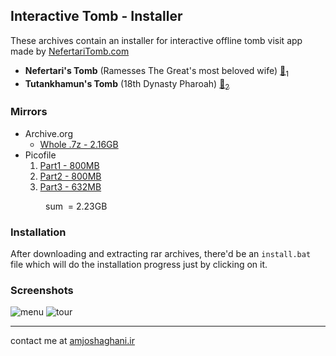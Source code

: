 ## Interactive Tomb - Installer
These archives contain an installer for interactive offline tomb visit app made by [NefertariTomb.com](http://nefertaritomb.com)

- **Nefertari's Tomb** (Ramesses The Great's most beloved wife) [🔗<sub>1</sub>](https://en.wikipedia.org/wiki/Nefertari)
- **Tutankhamun's Tomb** (18th Dynasty Pharoah) [🔗<sub>2</sub>](https://en.wikipedia.org/wiki/Tutankhamun)

### Mirrors
- Archive.org
  * [Whole .7z - 2.16GB](https://archive.org/download/amjoshaghani_interactivetombs_installer/installer.7z)
- Picofile
  1. [Part1 - 800MB](https://s28.picofile.com/file/8462589068/Interactive_Tombs_part1.rar.html)
  2. [Part2 - 800MB](https://s29.picofile.com/file/8462590118/Interactive_Tombs_part2.rar.html)
  3. [Part3 - 632MB](https://s28.picofile.com/file/8462591492/Interactive_Tombs_part3.rar.html)

&emsp;&emsp;&emsp;&emsp;sum &nbsp;= 2.23GB

### Installation

After downloading and extracting rar archives, there'd be an `install.bat` file
which will do the installation progress just by clicking on it.

### Screenshots
![menu](https://s8.uupload.ir/files/screenshot_2022-11-03_114258_k92.jpg)
![tour](https://s8.uupload.ir/files/screenshot_2022-11-03_114918_16tq.jpg)

---

contact me at [amjoshaghani.ir](https://amjoshaghani.ir)
